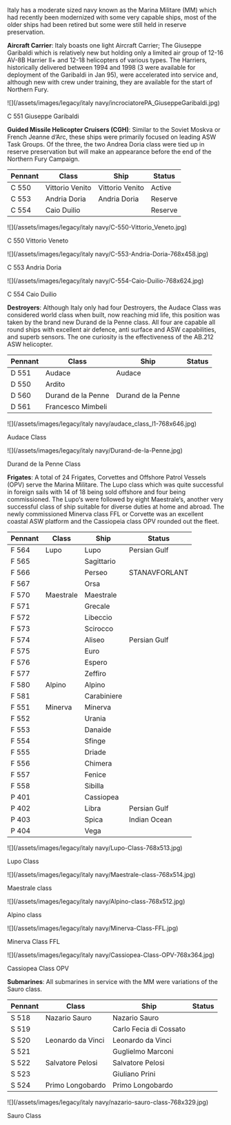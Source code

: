 Italy has a moderate sized navy known as the Marina Militare (MM) which had recently been modernized with some very capable ships, most of the older ships had been retired but some were still held in reserve preservation.

**Aircraft Carrier**: Italy boasts one light Aircraft Carrier; The Giuseppe Garibaldi which is relatively new but holding only a limited air group of 12-16 AV-8B Harrier II+ and 12-18 helicopters of various types. The Harriers, historically delivered between 1994 and 1998 (3 were available for deployment of the Garibaldi in Jan 95), were accelerated into service and, although new with crew under training, they are available for the start of Northern Fury.

![](/assets/images/legacy/italy navy/incrociatorePA_GiuseppeGaribaldi.jpg)

C 551 Giuseppe Garibaldi

**Guided Missile Helicopter Cruisers (CGH)**: Similar to the Soviet Moskva or French Jeanne d‘Arc, these ships were primarily focused on leading ASW Task Groups. Of the three, the two Andrea Doria class were tied up in reserve preservation but will make an appearance before the end of the Northern Fury Campaign.

| Pennant | Class           | Ship            | Status  |
| ------- | --------------- | --------------- | ------- |
| C 550   | Vittorio Venito | Vittorio Venito | Active  |
| C 553   | Andria Doria    | Andria Doria    | Reserve |
| C 554   | Caio Duilio     |                 | Reserve |

![](/assets/images/legacy/italy navy/C-550-Vittorio_Veneto.jpg)

C 550 Vittorio Veneto

![](/assets/images/legacy/italy navy/C-553-Andria-Doria-768x458.jpg)

C 553 Andria Doria

![](/assets/images/legacy/italy navy/C-554-Caio-Duilio-768x624.jpg)

C 554 Caio Duilio

**Destroyers**: Although Italy only had four Destroyers, the Audace Class was considered world class when built, now reaching mid life, this position was taken by the brand new Durand de la Penne class. All four are capable all round ships with excellent air defence, anti surface and ASW capabilities, and superb sensors. The one curiosity is the effectiveness of the AB.212 ASW helicopter.

| Pennant | Class              | Ship               | Status |
| ------- | ------------------ | ------------------ | ------ |
| D 551   | Audace             | Audace             |        |
| D 550   | Ardito             |                    |        |
| D 560   | Durand de la Penne | Durand de la Penne |        |
| D 561   | Francesco Mimbeli  |                    |        |

![](/assets/images/legacy/italy navy/audace_class_l1-768x646.jpg)

Audace Class

![](/assets/images/legacy/italy navy/Durand-de-la-Penne.jpg)

Durand de la Penne Class

**Frigates**: A total of 24 Frigates, Corvettes and Offshore Patrol Vessels (OPV) serve the Marina Militare. The Lupo class which was quite successful in foreign sails with 14 of 18 being sold offshore and four being commissioned. The Lupo‘s were followed by eight Maestrale‘s, another very successful class of ship suitable for diverse duties at home and abroad. The newly commissioned Minerva class FFL or Corvette was an excellent coastal ASW platform and the Cassiopeia class OPV rounded out the fleet.

| Pennant | Class     | Ship        | Status        |
| ------- | --------- | ----------- | ------------- |
| F 564   | Lupo      | Lupo        | Persian Gulf  |
| F 565   |           | Sagittario  |               |
| F 566   |           | Perseo      | STANAVFORLANT |
| F 567   |           | Orsa        |               |
| F 570   | Maestrale | Maestrale   |               |
| F 571   |           | Grecale     |               |
| F 572   |           | Libeccio    |               |
| F 573   |           | Scirocco    |               |
| F 574   |           | Aliseo      | Persian Gulf  |
| F 575   |           | Euro        |               |
| F 576   |           | Espero      |               |
| F 577   |           | Zeffiro     |               |
| F 580   | Alpino    | Alpino      |               |
| F 581   |           | Carabiniere |               |
| F 551   | Minerva   | Minerva     |               |
| F 552   |           | Urania      |               |
| F 553   |           | Danaide     |               |
| F 554   |           | Sfinge      |               |
| F 555   |           | Driade      |               |
| F 556   |           | Chimera     |               |
| F 557   |           | Fenice      |               |
| F 558   |           | Sibilla     |               |
| P 401   |           | Cassiopea   |               |
| P 402   |           | Libra       | Persian Gulf  |
| P 403   |           | Spica       | Indian Ocean  |
| P 404   |           | Vega        |               |

![](/assets/images/legacy/italy navy/Lupo-Class-768x513.jpg)

Lupo Class

![](/assets/images/legacy/italy navy/Maestrale-class-768x514.jpg)

Maestrale class

![](/assets/images/legacy/italy navy/Alpino-class-768x512.jpg)

Alpino class

![](/assets/images/legacy/italy navy/Minerva-Class-FFL.jpg)

Minerva Class FFL

![](/assets/images/legacy/italy navy/Cassiopea-Class-OPV-768x364.jpg)

Cassiopea Class OPV

**Submarines**: All submarines in service with the MM were variations of the Sauro class.

| Pennant | Class             | Ship                   | Status |
| ------- | ----------------- | ---------------------- | ------ |
| S 518   | Nazario Sauro     | Nazario Sauro          |        |
| S 519   |                   | Carlo Fecia di Cossato |        |
| S 520   | Leonardo da Vinci | Leonardo da Vinci      |        |
| S 521   |                   | Guglielmo Marconi      |        |
| S 522   | Salvatore Pelosi  | Salvatore Pelosi       |        |
| S 523   |                   | Giuliano Prini         |        |
| S 524   | Primo Longobardo  | Primo Longobardo       |        |

![](/assets/images/legacy/italy navy/nazario-sauro-class-768x329.jpg)

Sauro Class

